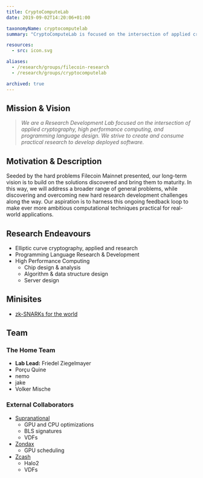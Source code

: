 ```yaml
---
title: CryptoComputeLab
date: 2019-09-02T14:20:06+01:00

taxonomyName: cryptocomputelab
summary: "CryptoComputeLab is focused on the intersection of applied cryptography, high performance computing, and programming language design. We strive to create and consume practical research to develop deployed software"

resources:
  - src: icon.svg

aliases:
  - /research/groups/filecoin-research
  - /research/groups/cryptocomputelab

archived: true
---
```


 ## Mission & Vision

> *We are a Research Development Lab focused on the intersection of applied cryptography, high performance computing, and programming language design. We strive to create and consume practical research to develop deployed software.*

## Motivation & Description

Seeded by the hard problems Filecoin Mainnet presented, our long-term vision is to build on the solutions discovered and bring them to maturity. In this way, we will address a broader range of general problems, while discovering and overcoming new hard research development challenges along the way. Our aspiration is to harness this ongoing feedback loop to make ever more ambitious computational techniques practical for real-world applications.


## Research Endeavours

- Elliptic curve cryptography, applied and research
- Programming Language Research & Development
- High Performance Computing
    - Chip design & analysis
    - Algorithm & data structure design
    - Server design

## Minisites
- [zk-SNARKs for the world](../../sites/snarks/)

## Team

### The Home Team

- **Lab Lead:** Friedel Ziegelmayer
- Porçu Quine
- nemo
- jake
- Volker Mische


### External Collaborators

- [Supranational](https://www.supranational.net/)
    - GPU and CPU optimizations
    - BLS signatures
    - VDFs
- [Zondax](https://zondax.ch/)
    - GPU scheduling
- [Zcash](https://z.cash/)
    - Halo2
    - VDFs
